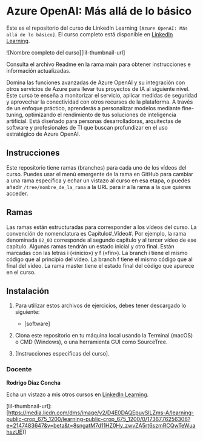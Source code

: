 # Azure OpenAI: Más allá de lo básico


Este es el repositorio del curso de LinkedIn Learning `[Azure OpenAI: Más allá de lo básico]`. El curso completo está disponible en [LinkedIn Learning][lil-course-url].

![Nombre completo del curso][lil-thumbnail-url] 

Consulta el archivo Readme en la rama main para obtener instrucciones e información actualizadas.

Domina las funciones avanzadas de Azure OpenAI y su integración con otros servicios de Azure para llevar tus proyectos de IA al siguiente nivel. Este curso te enseña a monitorizar el servicio, aplicar medidas de seguridad y aprovechar la conectividad con otros recursos de la plataforma. A través de un enfoque práctico, aprenderás a personalizar modelos mediante fine-tuning, optimizando el rendimiento de tus soluciones de inteligencia artificial. Está diseñado para personas desarrolladoras, arquitectas de software y profesionales de TI que buscan profundizar en el uso estratégico de Azure OpenAI.

## Instrucciones

Este repositorio tiene ramas (branches) para cada uno de los vídeos del curso. Puedes usar el menú emergente de la rama en GitHub para cambiar a una rama específica y echar un vistazo al curso en esa etapa, o puedes añadir `/tree/nombre_de_la_rama` a la URL para ir a la rama a la que quieres acceder.

## Ramas

Las ramas están estructuradas para corresponder a los vídeos del curso. La convención de nomenclatura es Capítulo#_Vídeo#. Por ejemplo, la rama denominada `02_03` corresponde al segundo capítulo y al tercer vídeo de ese capítulo. Algunas ramas tendrán un estado inicial y otro final. Están marcadas con las letras i («inicio») y f («fin»). La branch i tiene el mismo código que al principio del vídeo. La branch f tiene el mismo código que al final del vídeo. La rama master tiene el estado final del código que aparece en el curso.

## Instalación

1. Para utilizar estos archivos de ejercicios, debes tener descargado lo siguiente:
   - [software]

2. Clona este repositorio en tu máquina local usando la Terminal (macOS) o CMD (Windows), o una herramienta GUI como SourceTree.
3. [Instrucciones específicas del curso].

### Docente

**Rodrigo Díaz Concha**

Echa un vistazo a mis otros cursos en [LinkedIn Learning](https://www.linkedin.com/learning/instructors/rodrigo-diaz-concha).

[0]: # (Replace these placeholder URLs with actual course URLs)
[lil-course-url]: [https://www.linkedin.com](https://www.linkedin.com/learning/azure-openai-mas-alla-de-lo-basico-24606337/profundiza-en-a-tecnologia-de-azure-openai)
[lil-thumbnail-url]:[https://media.licdn.com/dms/image/v2/D4E0DAQEpuvSlLZms-A/learning-public-crop_675_1200/learning-public-crop_675_1200/0/1736776256306?e=2147483647&v=beta&t=8sngatM7d11HZ0Hy_zwvZA5rt6szmRCQwTeWuahszUE)]

[1]: # (End of ES-Instruction ###############################################################################################)
